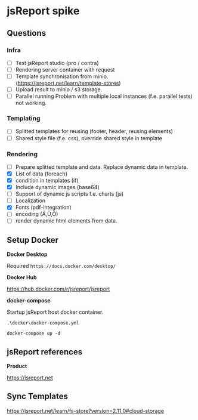 # jsReport spike

## Questions

### Infra

- [ ] Test jsReport studio (pro / contra)
- [ ] Rendering server container with request
- [ ] Template synchronisation from minio. (https://jsreport.net/learn/template-stores)
- [ ] Upload result to minio / s3 storage.
- [ ] Parallel running Problem with multiple local instances (f.e. parallel tests) not working.

### Templating

- [ ] Splitted templates for reusing (footer, header, reusing elements)
- [ ] Shared style file (f.e. css), override shared style in template

### Rendering

- [ ] Prepare splitted template and data. Replace dynamic data in template.
- [x] List of data (foreach)
- [x] condition in templates (if)
- [x] Include dynamic images (base64)
- [ ] Support of dynamic js scripts f.e. charts (js)
- [ ] Localization
- [x] Fonts (pdf-integration)
- [ ] encoding (Ä,Ü,Ö)
- [ ] render dynamic html elements from data.

## Setup Docker

**Docker Desktop**

Required `https://docs.docker.com/desktop/`

**Docker Hub**

https://hub.docker.com/r/jsreport/jsreport

**docker-compose**

Startup jsReport host docker container.

`.\docker\docker-compose.yml`

```
docker-compose up -d
```

## jsReport references

**Product**

https://jsreport.net

## Sync Templates

https://jsreport.net/learn/fs-store?version=2.11.0#cloud-storage
